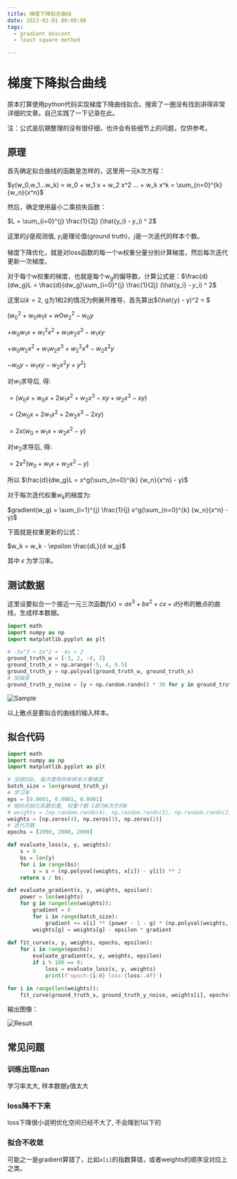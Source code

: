 ```yaml
---
title: 梯度下降拟合曲线
date: 2023-02-01 00:00:08
tags: 
  - gradient descent
  - least square method

---
```


# 梯度下降拟合曲线

原本打算使用python代码实现梯度下降曲线拟合。搜索了一圈没有找到讲得非常详细的文章。自己实践了一下记录在此。

注：公式是后期整理的没有很仔细，也许会有些细节上的问题，仅供参考。

## 原理

首先确定拟合曲线的函数是怎样的，这里用一元k次方程：

$y(w_0,w_1...w_k) = w_0 + w_1 x + w_2 x^2 ... + w_k x^k = \sum_{n=0}^{k} {w_n}{x^n}$

然后，确定使用最小二乘损失函数：

$L = \sum_{i=0}^{j} \frac{1}{2j} (\hat{y_i} - 𝑦_i) ^ 2$

这里的$\hat{y}$是观测值, $y_i$是理论值(ground truth)，$j$是一次迭代的样本个数。

梯度下降优化，就是对loss函数的每一个w权重分量分别计算梯度，然后每次迭代更新一次梯度。

对于每个w权重的梯度，也就是每个$w_g$的偏导数，计算公式是：$\frac{d}{dw_g}L = \frac{d}{dw_g}\sum_{i=0}^{j} \frac{1}{2j} (\hat{y_i} - 𝑦_i) ^ 2$

这里以$k = 2$, g为1和2的情况为例展开推导，首先算出$(\hat{y} - y)^2 = $

$( w_0^2 + w_0w_1x + w0w_2^2 - w_0y$

$+ w_0w_1x + w_1^2x^2 + w_1w_2x^3 - w_1xy$

$+ w_0w_2x^2 + w_1w_2x^3 + w_2^2x^4 - w_2x^2y$

$- w_0y - w_1xy - w_2x^2y + y^2)$

对$w_1$求导后, 得: 

$= (w_0x + w_0x + 2w_1x^2 + w_2x^3 - xy + w_2x^3 - xy)$

$= (2w_0x + 2w_1x^2 + 2w_2x^3 - 2xy)$

$= 2x(w_0 + w_1x + w_2x^2 - y)$

对$w_2$求导后, 得: 

$= 2x^2(w_0 + w_1x + w_2x^2 - y)$

所以 $\frac{d}{dw_g}L = x^g(\sum_{n=0}^{k} {w_n}{x^n} - y)$

对于每次迭代权重$w_k$的梯度为:

$gradient(w_g) = \sum_{i=1}^{j} \frac{1}{j} x^g(\sum_{n=0}^{k} {w_n}{x^n} - y)$

下面就是权重更新的公式：

$w_k = w_k - \epsilon \frac{dL}{d w_g}$

其中 $\epsilon$ 为学习率。

## 测试数据

这里设要拟合一个接近一元三次函数$f(x) = ax^3+bx^2+cx+d$分布的散点的曲线，生成样本数据。

```python
import math
import numpy as np
import matplotlib.pyplot as plt

# -3x^3 + 2x^2 + -4x + 2
ground_truth_w = [-3, 2, -4, 2]
ground_truth_x = np.arange(-5, 4, 0.5)
ground_truth_y = np.polyval(ground_truth_w, ground_truth_x)
# 加噪音
ground_truth_y_noise = [y + np.random.randn() * 30 for y in ground_truth_y]
```

![Sample](/img/gd_sample.png)

以上散点是要拟合的曲线的输入样本。

## 拟合代码

```python
import math
import numpy as np
import matplotlib.pyplot as plt

# 没做SGD, 每次使用所有样本计算梯度
batch_size = len(ground_truth_y)
# 学习率
eps = [0.0001, 0.0001, 0.0001]
# 随机初始化系数权重, 权重个数-1即为N次方的N
# weights = [np.random.randn(4), np.random.randn(3), np.random.randn(2)]
weights = [np.zeros(4), np.zeros(3), np.zeros(2)]
# 迭代次数
epochs = [2000, 2000, 2000]

def evaluate_loss(x, y, weights):
    s = 0
    bs = len(y)
    for i in range(bs):
        s = s + (np.polyval(weights, x[i]) - y[i]) ** 2
    return s / bs;

def evaluate_gradient(x, y, weights, epsilon):
    power = len(weights)
    for g in range(len(weights)):
        gradient = 0
        for i in range(batch_size):
            gradient += x[i] ** (power - 1 - g) * (np.polyval(weights, x[i]) - y[i]) / batch_size
        weights[g] = weights[g] - epsilon * gradient
        
def fit_curve(x, y, weights, epochs, epsilon):
    for i in range(epochs):
        evaluate_gradient(x, y, weights, epsilon)
        if i % 100 == 0:
            loss = evaluate_loss(x, y, weights)
            print(f'epoch:{i:8} loss:{loss:.4f}')

for i in range(len(weights)):
    fit_curve(ground_truth_x, ground_truth_y_noise, weights[i], epochs[i], eps[i])

```

输出图像：

![Result](/img/gd_curvefit.png)

## 常见问题

### 训练出现nan

学习率太大, 样本数据y值太大

### loss降不下来

loss下降很小说明优化空间已经不大了, 不会降到1以下的

### 拟合不收敛

可能之一是gradient算错了，比如`x[i]`的指数算错，或者weights的顺序没对应上之类。
